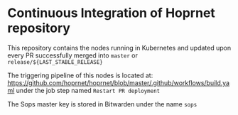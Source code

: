 # Continuous Integration of Hoprnet repository

This repository contains the nodes running in Kubernetes and updated upon every PR successfully merged into `master` or `release/${LAST_STABLE_RELEASE}`

The triggering pipeline of this nodes is located at: https://github.com/hoprnet/hoprnet/blob/master/.github/workflows/build.yaml under the job step named `Restart PR deployment`

The Sops master key is stored in Bitwarden under the name `sops`
